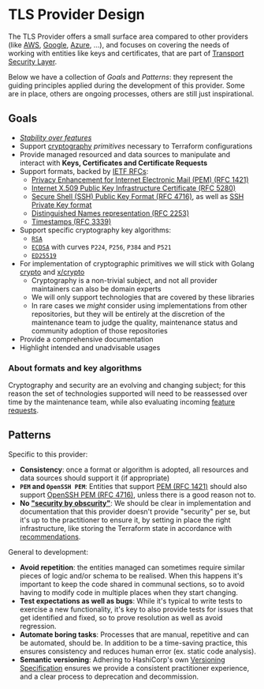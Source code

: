 # TLS Provider Design

The TLS Provider offers a small surface area compared to other providers (like
[AWS](https://registry.terraform.io/providers/hashicorp/aws/latest),
[Google](https://registry.terraform.io/providers/hashicorp/google/latest),
[Azure](https://registry.terraform.io/providers/hashicorp/azurerm/latest), ...),
and focuses on covering the needs of working with entities like
keys and certificates, that are part of
[Transport Security Layer](https://en.wikipedia.org/wiki/Transport_Layer_Security).

Below we have a collection of _Goals_ and _Patterns_: they represent the guiding principles applied during
the development of this provider. Some are in place, others are ongoing processes, others are still just inspirational.
 
## Goals

* [_Stability over features_](.github/CONTRIBUTING.md) 
* Support [cryptography](https://en.wikipedia.org/wiki/Cryptography) _primitives_ necessary to Terraform configurations
* Provide managed resourced and data sources to manipulate and interact with **Keys, Certificates and Certificate Requests**
* Support formats, backed by [IETF RFCs](https://www.ietf.org/standards/rfcs/):
  * [Privacy Enhancement for Internet Electronic Mail (PEM) (RFC 1421)](https://datatracker.ietf.org/doc/html/rfc1421)
  * [Internet X.509 Public Key Infrastructure Certificate (RFC 5280)](https://datatracker.ietf.org/doc/html/rfc5280)
  * [Secure Shell (SSH) Public Key Format (RFC 4716)](https://datatracker.ietf.org/doc/html/rfc4716),
    as well as [SSH Private Key format](https://coolaj86.com/articles/the-openssh-private-key-format/) 
  * [Distinguished Names representation (RFC 2253)](https://datatracker.ietf.org/doc/html/rfc2253)
  * [Timestamps (RFC 3339)](https://datatracker.ietf.org/doc/html/rfc3339)
* Support specific cryptography key algorithms:
  * [`RSA`](https://en.wikipedia.org/wiki/RSA_(cryptosystem))
  * [`ECDSA`](https://en.wikipedia.org/wiki/Elliptic_Curve_Digital_Signature_Algorithm)
    with curves `P224`, `P256`, `P384` and `P521`
  * [`ED25519`](https://ed25519.cr.yp.to/)
* For implementation of cryptographic primitives we will stick with Golang [crypto](https://pkg.go.dev/crypto)
  and [x/crypto](https://pkg.go.dev/golang.org/x/crypto)
  * Cryptography is a non-trivial subject, and not all provider maintainers can also be domain experts
  * We will only support technologies that are covered by these libraries
  * In rare cases we _might_ consider using implementations from other repositories, but they will be
    entirely at the discretion of the maintenance team to judge the quality, maintenance status and community adoption
    of those repositories
* Provide a comprehensive documentation
* Highlight intended and unadvisable usages

### About formats and key algorithms

Cryptography and security are an evolving and changing subject; for this reason the set of technologies supported 
will need to be reassessed over time by the maintenance team,
while also evaluating incoming [feature requests](.github/CONTRIBUTING.md#feature-requests).

## Patterns

Specific to this provider:

* **Consistency**: once a format or algorithm is adopted, all resources and data sources should support it (if appropriate)
* **`PEM` and `OpenSSH PEM`**: Entities that support [PEM (RFC 1421)](https://datatracker.ietf.org/doc/html/rfc1421)
  should also support [OpenSSH PEM (RFC 4716)](https://datatracker.ietf.org/doc/html/rfc4716), unless there is a good
  reason not to.
* **No ["security by obscurity"](https://en.wikipedia.org/wiki/Security_through_obscurity)**: We should be clear
  in implementation and documentation that this provider doesn't provide "security" per se, but it's up to the
  practitioner to ensure it, by setting in place the right infrastructure, like storing the Terraform state in
  accordance with [recommendations](https://www.terraform.io/language/state/sensitive-data#recommendations).

General to development:

* **Avoid repetition**: the entities managed can sometimes require similar pieces of logic and/or schema to be realised.
  When this happens it's important to keep the code shared in communal sections, so to avoid having to modify code
  in multiple places when they start changing.
* **Test expectations as well as bugs**: While it's typical to write tests to exercise a new functionality, it's key
  to also provide tests for issues that get identified and fixed, so to prove resolution as well as avoid regression.
* **Automate boring tasks**: Processes that are manual, repetitive and can be automated, should be.
  In addition to be a time-saving practice, this ensures consistency and reduces human error (ex. static code analysis).
* **Semantic versioning**: Adhering to HashiCorp's own
  [Versioning Specification](https://www.terraform.io/plugin/sdkv2/best-practices/versioning#versioning-specification)
  ensures we provide a consistent practitioner experience, and a clear process to deprecation and decommission.
